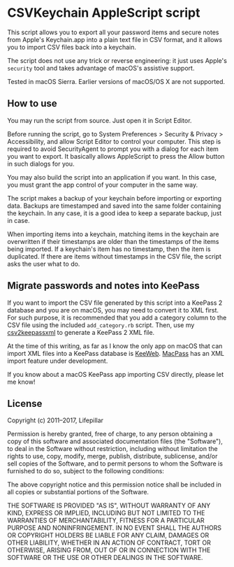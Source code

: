 # CSVKeychain AppleScript script

This script allows you to export all your password items and secure notes from
Apple's Keychain.app into a plain text file in CSV format, and it allows you to
import CSV files back into a keychain.

The script does not use any trick or reverse engineering: it just uses Apple's
`security` tool and takes advantage of macOS's assistive support.

Tested in macOS Sierra. Earlier versions of macOS/OS X are not supported.


## How to use

You may run the script from source. Just open it in Script Editor.

Before running the script, go to System Preferences > Security & Privacy >
Accessibility, and allow Script Editor to control your computer. This step is
required to avoid SecurityAgent to prompt you with a dialog for each item you
want to export. It basically allows AppleScript to press the Allow button in
such dialogs for you.

You may also build the script into an application if you want. In this case, you
must grant the app control of your computer in the same way.

The script makes a backup of your keychain before importing or exporting data.
Backups are timestamped and saved into the same folder containing the keychain.
In any case, it is a good idea to keep a separate backup, just in case.

When importing items into a keychain, matching items in the keychain are
overwritten if their timestamps are older than the timestamps of the items being
imported. If a keychain's item has no timestamp, then the item is duplicated. If
there are items without timestamps in the CSV file, the script asks the user
what to do.


## Migrate passwords and notes into KeePass

If you want to import the CSV file generated by this script into a KeePass
2 database and you are on macOS, you may need to convert it to XML first. For
such purpose, it is recommended that you add a category column to the CSV file
using the included `add_category.rb` script. Then, use my
[csv2keepassxml](https://github.com/lifepillar/csv2keepassxml) to generate
a KeePass 2 XML file.

At the time of this writing, as far as I know the only app on macOS that can
import XML files into a KeePass database is [KeeWeb](https://keeweb.info).
[MacPass](https://github.com/mstarke/MacPass) has an XML import feature under
development.

If you know about a macOS KeePass app importing CSV directly, please let me
know!


## License

Copyright (c) 2011–2017, Lifepillar

Permission is hereby granted, free of charge, to any person obtaining a copy of
this software and associated documentation files (the "Software"), to deal in
the Software without restriction, including without limitation the rights to
use, copy, modify, merge, publish, distribute, sublicense, and/or sell copies of
the Software, and to permit persons to whom the Software is furnished to do so,
subject to the following conditions:

The above copyright notice and this permission notice shall be included in all
copies or substantial portions of the Software.

THE SOFTWARE IS PROVIDED "AS IS", WITHOUT WARRANTY OF ANY KIND, EXPRESS OR
IMPLIED, INCLUDING BUT NOT LIMITED TO THE WARRANTIES OF MERCHANTABILITY, FITNESS
FOR A PARTICULAR PURPOSE AND NONINFRINGEMENT. IN NO EVENT SHALL THE AUTHORS OR
COPYRIGHT HOLDERS BE LIABLE FOR ANY CLAIM, DAMAGES OR OTHER LIABILITY, WHETHER
IN AN ACTION OF CONTRACT, TORT OR OTHERWISE, ARISING FROM, OUT OF OR IN
CONNECTION WITH THE SOFTWARE OR THE USE OR OTHER DEALINGS IN THE SOFTWARE.
